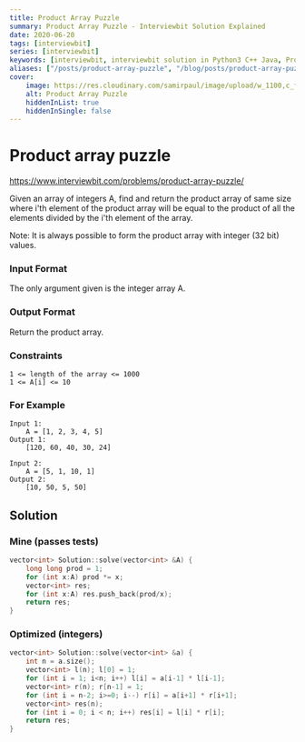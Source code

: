 ```yaml
---
title: Product Array Puzzle
summary: Product Array Puzzle - Interviewbit Solution Explained
date: 2020-06-20
tags: [interviewbit]
series: [interviewbit]
keywords: [interviewbit, interviewbit solution in Python3 C++ Java, Product Array Puzzle solution]
aliases: ["/posts/product-array-puzzle", "/blog/posts/product-array-puzzle", "/product-array-puzzle"]
cover:
    image: https://res.cloudinary.com/samirpaul/image/upload/w_1100,c_fit,co_rgb:FFFFFF,l_text:Arial_70_bold:Product Array Puzzle - Solution Explained/problem-solving.webp
    alt: Product Array Puzzle
    hiddenInList: true
    hiddenInSingle: false
---
```


# Product array puzzle

https://www.interviewbit.com/problems/product-array-puzzle/

Given an array of integers A, find and return the product array of same size where
i'th element of the product array will be equal to the product of all the elements divided by the i'th element of the array.

Note: It is always possible to form the product array with integer (32 bit) values.

### Input Format

The only argument given is the integer array A.

### Output Format

Return the product array.

### Constraints

```
1 <= length of the array <= 1000
1 <= A[i] <= 10
```

### For Example
```
Input 1:
    A = [1, 2, 3, 4, 5]
Output 1:
    [120, 60, 40, 30, 24]

Input 2:
    A = [5, 1, 10, 1]
Output 2:
    [10, 50, 5, 50]
```

## Solution
### Mine (passes tests)
```cpp
vector<int> Solution::solve(vector<int> &A) {
    long long prod = 1;
    for (int x:A) prod *= x;
    vector<int> res;
    for (int x:A) res.push_back(prod/x);
    return res;
}
```

### Optimized (integers)
```cpp
vector<int> Solution::solve(vector<int> &a) {
    int n = a.size();
    vector<int> l(n); l[0] = 1;
    for (int i = 1; i<n; i++) l[i] = a[i-1] * l[i-1];     
    vector<int> r(n); r[n-1] = 1;
    for (int i = n-2; i>=0; i--) r[i] = a[i+1] * r[i+1]; 
    vector<int> res(n);
    for (int i = 0; i < n; i++) res[i] = l[i] * r[i]; 
    return res;
}

```

